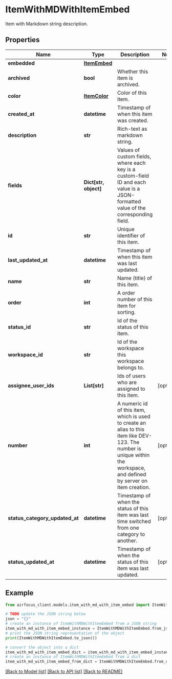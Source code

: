 # ItemWithMDWithItemEmbed

Item with Markdown string description.

## Properties

Name | Type | Description | Notes
------------ | ------------- | ------------- | -------------
**embedded** | [**ItemEmbed**](ItemEmbed.md) |  | 
**archived** | **bool** | Whether this item is archived. | 
**color** | [**ItemColor**](ItemColor.md) | Color of this item. | 
**created_at** | **datetime** | Timestamp of when this item was created. | 
**description** | **str** | Rich-text as markdown string. | 
**fields** | **Dict[str, object]** | Values of custom fields, where each key is a custom-field ID and each value is a JSON-formatted value of the corresponding field. | 
**id** | **str** | Unique identifier of this item. | 
**last_updated_at** | **datetime** | Timestamp of when this item was last updated. | 
**name** | **str** | Name (title) of this item. | 
**order** | **int** | A order number of this item for sorting. | 
**status_id** | **str** | Id of the status of this item. | 
**workspace_id** | **str** | Id of the workspace this workspace belongs to. | 
**assignee_user_ids** | **List[str]** | Ids of users who are assigned to this item. | [optional] 
**number** | **int** | A numeric id of this item, which is used to create an alias to this item like DEV-123. The number is unique within the workspace, and defined by server on item creation. | [optional] 
**status_category_updated_at** | **datetime** | Timestamp of when the status of this item was last time switched from one category to another. | [optional] 
**status_updated_at** | **datetime** | Timestamp of when the status of this item was last updated. | [optional] 

## Example

```python
from airfocus_client.models.item_with_md_with_item_embed import ItemWithMDWithItemEmbed

# TODO update the JSON string below
json = "{}"
# create an instance of ItemWithMDWithItemEmbed from a JSON string
item_with_md_with_item_embed_instance = ItemWithMDWithItemEmbed.from_json(json)
# print the JSON string representation of the object
print(ItemWithMDWithItemEmbed.to_json())

# convert the object into a dict
item_with_md_with_item_embed_dict = item_with_md_with_item_embed_instance.to_dict()
# create an instance of ItemWithMDWithItemEmbed from a dict
item_with_md_with_item_embed_from_dict = ItemWithMDWithItemEmbed.from_dict(item_with_md_with_item_embed_dict)
```
[[Back to Model list]](../README.md#documentation-for-models) [[Back to API list]](../README.md#documentation-for-api-endpoints) [[Back to README]](../README.md)



